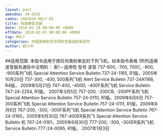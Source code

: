 ```yaml
---
layout: post
amendno: 39-6535
cadno: CAD2010-MULT-02
title: 改装静变流器
date: 2010-01-18 00:00:00 +0800
effdate: 2010-02-01 00:00:00 +0800
tag: MULT
categories: 中国民用航空总局航空器适航审定司
author: 舒小华
---
```


##适用范围:
本指令适用于按任何类别审定的下列飞机，如本指令表格 1所列适用波音服务通告中注明的：
表1－适用性
型号  波音
737-600, -700, 700C, -800, -900系列飞机  Special Attention Service Bulletin 737-24-1165, R1版，2005年10月20日
737-300, -400, 500系列飞机  Alert Service Bulletin 737-24A1166, R4版， 2009年5月21日
747-400, -400D, -400F系列飞机  Service Bulletin 747-24-2254, R1版， 2007年3月5日
757-200, -200CB, -200PF系列飞机  Special Attention Service Bulletin 757-24-0110, R1版，2009年8月6日
757-300系列飞机  Special Attention Service Bulletin 757-24-0111, R1版，2009年8月6日
767-200, -300, -300F系列飞机  Special Attention Service Bulletin 767-24-0160，2005年6月30日
767-400ER系列飞  Special Attention Service Bulletin
机  767-24-0161，2005年6月30日
777-200, -300, -300ER系列飞机  Service Bulletin 777-24-0095, R1版， 2007年1月3日

